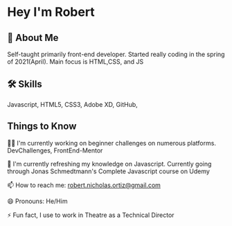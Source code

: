 
# Hey I'm Robert 




## 🚀 About Me

Self-taught primarily front-end developer. Started really coding in the spring of 2021(April). Main focus is HTML,CSS, and JS
## 🛠 Skills
Javascript, HTML5, CSS3, Adobe XD, GitHub,




## Things to Know
👩‍💻 I'm currently working on beginner challenges on numerous platforms. DevChallenges, FrontEnd-Mentor

🧠 I'm currently refreshing my knowledge on Javascript. Currently going through Jonas Schmedtmann's Complete Javascript course on Udemy

📫 How to reach me: robert.nicholas.ortiz@gmail.com

😄 Pronouns: He/Him

⚡️ Fun fact, I use to work in Theatre as a Technical Director

